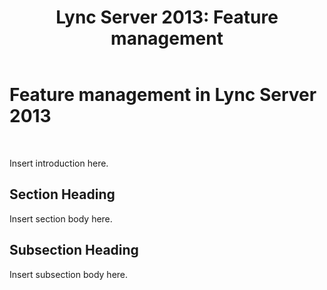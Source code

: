 ﻿---
title: 'Lync Server 2013: Feature management'
TOCTitle: Feature management
ms:assetid: 2955d1a5-43a8-4322-b4d2-458c0f5e7428
ms:mtpsurl: https://technet.microsoft.com/zh-tw/library/Dn720327(v=OCS.15)
ms:contentKeyID: 62221757
ms.date: 08/10/2015
mtps_version: v=OCS.15
ms.translationtype: HT
---

# Feature management in Lync Server 2013

 

Insert introduction here.

## Section Heading

Insert section body here.

## Subsection Heading

Insert subsection body here.


